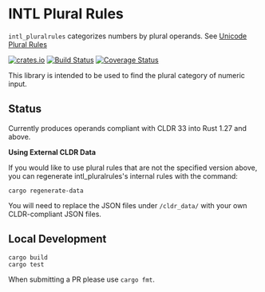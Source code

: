 # INTL Plural Rules

`intl_pluralrules` categorizes numbers by plural operands. See [Unicode Plural Rules](http://unicode.org/reports/tr35/tr35-numbers.html#Language_Plural_Rules)


[![crates.io](http://meritbadge.herokuapp.com/intl_pluralrules)](https://crates.io/crates/intl_pluralrules)
[![Build Status](https://travis-ci.org/unclenachoduh/pluralrules.svg?branch=master)](https://travis-ci.org/unclenachoduh/pluralrules)
[![Coverage Status](https://coveralls.io/repos/github/unclenachoduh/pluralrules/badge.svg?branch=master)](https://coveralls.io/github/unclenachoduh/pluralrules?branch=master)

This library is intended to be used to find the plural category of numeric input.

Status
------

Currently produces operands compliant with CLDR 33 into Rust 1.27 and above.

**Using External CLDR Data**

If you would like to use plural rules that are not the specified version above, you can regenerate intl_pluralrules's internal rules with the command:

	cargo regenerate-data

You will need to replace the JSON files under `/cldr_data/` with your own CLDR-compliant JSON files.

Local Development
-----------------

    cargo build
    cargo test

When submitting a PR please use  `cargo fmt`.

[CLDR]: http://cldr.unicode.org/
[PluralRules]: http://cldr.unicode.org/index/cldr-spec/plural-rules
[LDML Language Plural Rules Syntax]: http://unicode.org/reports/tr35/tr35-numbers.html#Language_Plural_Rules